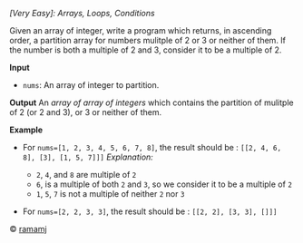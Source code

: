 *[Very Easy]: Arrays, Loops, Conditions*

Given an array of integer, write a program which returns, in ascending order, a partition array for numbers mulitple of 2 or 3 or neither of them.
If the number is both a multiple of 2 and 3, consider it to be a multiple of 2.

__Input__
- `nums`: An array of integer to partition.

__Output__
An *array of array of integers* which contains the partition of mulitple of 2 (or 2 and 3), or 3 or neither of them.

__Example__
- For `nums=[1, 2, 3, 4, 5, 6, 7, 8]`, the result should be : `[[2, 4, 6, 8], [3], [1, 5, 7]]]`
  *Explanation:*
  - `2`, `4`, and `8` are multiple of `2`
  - `6`, is a multiple of both `2` and `3`, so we consider it to be a multiple of `2`
  - `1`, `5`, `7` is not a multiple of neither `2` nor `3`

- For `nums=[2, 2, 3, 3]`, the result should be : `[[2, 2], [3, 3], []]]`

© [ramamj](https://app.codesignal.com/profile/ramamj)


